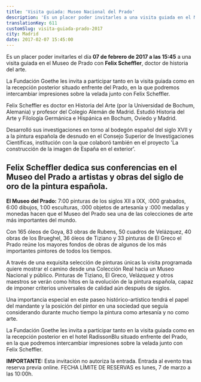 ```yaml
---
title: 'Visita guiada: Museo Nacional del Prado'
description: 'Es un placer poder invitarles a una visita guiada en el Museo de Prado con Felix Scheffler. Felix Scheffler dedica sus conferencias en el Museo del Prado a artistas y obras del siglo de oro de la pintura española.'
translationKey: 611
customSlug: visita-guiada-prado-2017
city: Madrid
date: 2017-02-07 15:45:00
---
```


Es un placer poder invitarles el día <strong>07 de febrero de 2017 a las 15:45</strong> a una visita guiada en el Museo de Prado con <strong>Felix Scheffler</strong>, doctor de historia del arte.

La Fundación Goethe les invita a participar tanto en la visita guiada como en la recepción posterior situado enfrente del Prado, en la que podremos intercambiar impresiones sobre la velada junto con Felix Scheffler.

Felix Scheffler es doctor en Historia del Arte (por la Universidad de Bochum, Alemania) y profesor del Colegio Alemán de Madrid. Estudió Historia del Arte y Filología Germánica e Hispánica en Bochum, Oviedo y Madrid.

Desarrolló sus investigaciones en torno al bodegón español del siglo XVII y a la pintura española de desnudo en el Consejo Superior de Investigaciones Científicas, institución con la que colaboró también en el proyecto 'La construcción de la imagen de España en el exterior'.

<h2>Felix Scheffler dedica sus conferencias en el Museo del Prado a artistas y obras del siglo de oro de la pintura española.</h2>

<strong>El Museo del Prado:</strong> 7:00 pinturas de los siglos XII a IXX, :000 grabados, 6:00 dibujos, 1:00 esculturas, :000 objetos de artesanía y :000 medallas y monedas hacen que el Museo del Prado sea una de las colecciones de arte más importantes del mundo.

Con 165 óleos de Goya, 83 obras de Rubens, 50 cuadros de Velázquez, 40 obras de los Brueghel, 36 óleos de Tiziano y 33 pinturas de El Greco el Prado reúne los mayores fondos de obras de algunos de los más importantes pintores de todos los tiempos.

A través de una exquisita selección de pinturas únicas la visita programada quiere mostrar el camino desde una Colección Real hacia un Museo Nacional y público. Pinturas de Tiziano, El Greco, Velázquez y otros maestros se verán como hitos en la evolución de la pintura española, capaz de imponer criterios universales de calidad aún después de siglos.

Una importancia especial en este paseo histórico-artístico tendrá el papel del mandante y la posición del pintor en una sociedad que seguía considerando durante mucho tiempo la pintura como artesanía y no como arte.

La Fundación Goethe les invita a participar tanto en la visita guiada como en la recepción posterior en el hotel RadissonBlu situado enfrente del Prado, en la que podremos intercambiar impresiones sobre la velada junto con Felix Scheffler.

<strong>IMPORTANTE:</strong> Esta invitación no autoriza la entrada. Entrada al evento tras reserva previa online. FECHA LÍMITE DE RESERVAS es lunes, 7 de marzo a las 10:00h.
